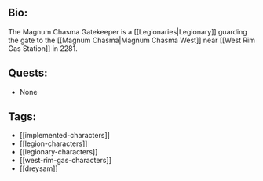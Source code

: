 ## Bio:

The Magnum Chasma Gatekeeper is a [[Legionaries|Legionary]] guarding the gate to the [[Magnum Chasma|Magnum Chasma West]] near [[West Rim Gas Station]] in 2281.

## Quests:

- None

## Tags:

- [[implemented-characters]]
- [[legion-characters]]
- [[legionary-characters]]
- [[west-rim-gas-characters]]
- [[dreysam]]